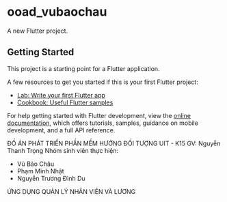 # ooad_vubaochau

A new Flutter project.

## Getting Started

This project is a starting point for a Flutter application.

A few resources to get you started if this is your first Flutter project:

- [Lab: Write your first Flutter app](https://docs.flutter.dev/get-started/codelab)
- [Cookbook: Useful Flutter samples](https://docs.flutter.dev/cookbook)

For help getting started with Flutter development, view the
[online documentation](https://docs.flutter.dev/), which offers tutorials,
samples, guidance on mobile development, and a full API reference.

ĐỒ ÁN PHÁT TRIỂN PHẦN MỀM HƯỚNG ĐỐI TƯỢNG
UIT - K15
GV: Nguyễn Thanh Trọng
Nhóm sinh viên thực hiện: 
- Vũ Bảo Châu
- Phạm Minh Nhật
- Nguyễn Trương Đình Du

ỨNG DỤNG QUẢN LÝ NHÂN VIÊN VÀ LƯƠNG
